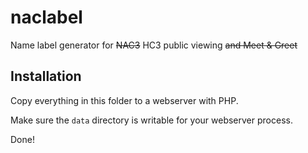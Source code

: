 # naclabel
Name label generator for ~~NAC3~~ HC3 public viewing ~~and Meet &amp; Greet~~

## Installation
Copy everything in this folder to a webserver with PHP.

Make sure the `data` directory is writable for your webserver process.

Done!
